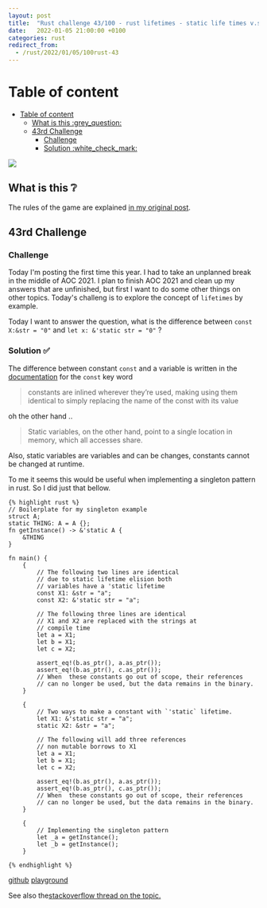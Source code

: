 ```yaml
---
layout: post
title:  "Rust challenge 43/100 - rust lifetimes - static life times v.s. constants "
date:   2022-01-05 21:00:00 +0100
categories: rust
redirect_from:
  - /rust/2022/01/05/100rust-43
---
```



#  Table of content
<!-- MarkdownTOC autolink="true" -->

- [Table of content](#table-of-content)
	- [What is this :grey\_question:](#what-is-this-grey_question)
	- [43rd Challenge](#43rd-challenge)
		- [Challenge](#challenge)
		- [Solution :white\_check\_mark:](#solution-white_check_mark)

<!-- /MarkdownTOC -->
![](/assets/img/lifetimes.png)
## What is this :grey_question: 

The rules of the game are explained [in my original post](https://maebli.github.io/rust/2021/10/18/100rust.html). 

## 43rd Challenge
### Challenge

Today I'm posting the first time this year. I had to take an unplanned break in the middle of AOC 2021. I plan to finish AOC 2021 and clean up my answers that are unfinished, but first I want to do some other things on other topics. Today's challeng is to explore the concept of `lifetimes` by example. 

Today I want to answer the question, what is the difference between `const X:&str = "0"` and `let x: &'static str = "0"` ? 


### Solution :white_check_mark:

The difference between constant `const` and a variable is written in the [documentation](https://doc.rust-lang.org/std/keyword.const.html) for the `const` key word 

> constants are inlined wherever they’re used, making using them identical to simply replacing the name of the const with its value

oh the other hand ..

> Static variables, on the other hand, point to a single location in memory, which all accesses share.

Also, static variables are variables and can be changes, constants cannot be changed at runtime. 

To me it seems this would be useful when implementing a singleton pattern in rust. So I did just that bellow.

	{% highlight rust %}
	// Boilerplate for my singleton example
	struct A;
	static THING: A = A {};
	fn getInstance() -> &'static A {
	    &THING
	}

	fn main() {
	    {
	        // The following two lines are identical
	        // due to static lifetime elision both
	        // variables have a 'static lifetime
	        const X1: &str = "a";
	        const X2: &'static str = "a";

	        // The following three lines are identical
	        // X1 and X2 are replaced with the strings at
	        // compile time
	        let a = X1;
	        let b = X1;
	        let c = X2;

	        assert_eq!(b.as_ptr(), a.as_ptr());
	        assert_eq!(b.as_ptr(), c.as_ptr());
	        // When  these constants go out of scope, their references
	        // can no longer be used, but the data remains in the binary.
	    }

	    {
	        // Two ways to make a constant with `'static` lifetime.
	        let X1: &'static str = "a";
	        static X2: &str = "a";

	        // The following will add three references
	        // non mutable borrows to X1
	        let a = X1;
	        let b = X1;
	        let c = X2;

	        assert_eq!(b.as_ptr(), a.as_ptr());
	        assert_eq!(b.as_ptr(), c.as_ptr());
	        // When  these constants go out of scope, their references
	        // can no longer be used, but the data remains in the binary.
	    }

	    {
	        // Implementing the singleton pattern
	        let _a = getInstance();
	        let _b = getInstance();
	    }
	
	{% endhighlight %}


[github](https://github.com/maebli/100rustsnippets/tree/master/lifetime)
[playground](https://play.rust-lang.org/?version=stable&edition=2021&gist=501565652360d1cf64b596a2eb07fbd1)


See also the[stackoverflow thread on the topic.](https://stackoverflow.com/questions/52751597/what-is-the-difference-between-a-constant-and-a-static-variable-and-which-should/52753798#52753798)
